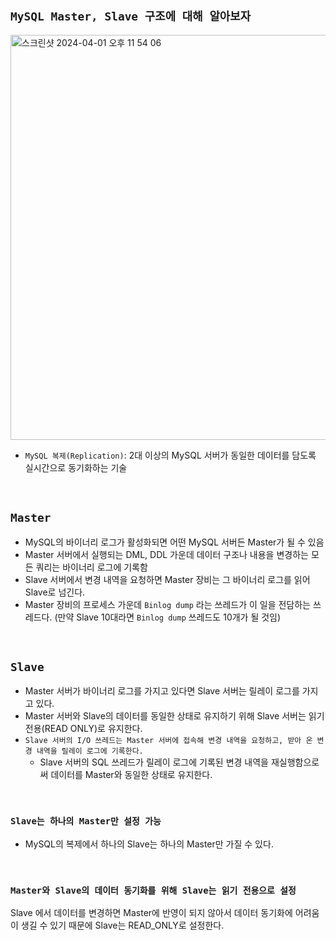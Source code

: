 ## `MySQL Master, Slave 구조에 대해 알아보자`

<img width="648" alt="스크린샷 2024-04-01 오후 11 54 06" src="https://github.com/wjdrbs96/Today-I-Learn/assets/45676906/d84d38a6-5fd0-4a86-a8db-4c26296fcca2">

- `MySQL 복제(Replication)`: 2대 이상의 MySQL 서버가 동일한 데이터를 담도록 실시간으로 동기화하는 기술

<br>

## `Master`

- MySQL의 바이너리 로그가 활성화되면 어떤 MySQL 서버든 Master가 될 수 있음
- Master 서버에서 실행되는 DML, DDL 가운데 데이터 구조나 내용을 변경하는 모든 쿼리는 바이너리 로그에 기록함
- Slave 서버에서 변경 내역을 요청하면 Master 장비는 그 바이너리 로그를 읽어 Slave로 넘긴다.
- Master 장비의 프로세스 가운데 `Binlog dump` 라는 쓰레드가 이 일을 전담하는 쓰레드다. (만약 Slave 10대라면 `Binlog dump` 쓰레드도 10개가 될 것임)

<br>

## `Slave`

- Master 서버가 바이너리 로그를 가지고 있다면 Slave 서버는 릴레이 로그를 가지고 있다.
- Master 서버와 Slave의 데이터를 동일한 상태로 유지하기 위해 Slave 서버는 읽기 전용(READ ONLY)로 유지한다.
- `Slave 서버의 I/O 쓰레드는 Master 서버에 접속해 변경 내역을 요청하고, 받아 온 변경 내역을 릴레이 로그에 기록한다.`
  - Slave 서버의 SQL 쓰레드가 릴레이 로그에 기록된 변경 내역을 재실행함으로써 데이터를 Master와 동일한 상태로 유지한다.

<br>

### `Slave는 하나의 Master만 설정 가능`

- MySQL의 복제에서 하나의 Slave는 하나의 Master만 가질 수 있다.

<br>

### `Master와 Slave의 데이터 동기화를 위해 Slave는 읽기 전용으로 설정`

Slave 에서 데이터를 변경하면 Master에 반영이 되지 않아서 데이터 동기화에 어려움이 생길 수 있기 때문에 Slave는 READ_ONLY로 설정한다.